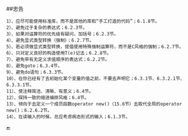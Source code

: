 ##忠告

    1）、应尽可能使用标准库，而不是其他的库和“手工打造的代码”；6.1.8节。
    2）、避免过于复杂的表达式；6.2.3节。
    3）、如果对运算符的优先级有疑问，加括号；6.2.3节。
    4）、避免显式类型转换（强制）；6.2.7节。
    5）、若必须做显式类型转换，提倡使用特殊强制运算符，而不是C风格的强制；6.2.7节。
    6）、只对定义良好的构造使用T(e)记法；6.2.8节。
    7）、避免带有无定义求值顺序的表达式；6.2.2节。
    8）、避免goto；6.3.4节。
    9）、避免do语句；6.3.3节。
    10）、在你已经有了去初始化某个变量的值之前，不要去声明它；6.3.1节、6.3.2.1节、6.3.3.1节。
    11）、使注释简洁、清晰、有意义；6.4节。
    12）、保持一致的缩进编排风格；6.4节。
    13）、倾向于去定义一个成员函数operator new()（15.6节）去取代全局的operator new()；6.2.6.2节。
    14）、在读输入的时候，总应考虑病态形式的输入；6.1.3节。
    
🔚